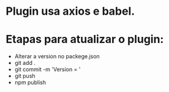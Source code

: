 # Plugin usa axios e babel.

# Etapas para atualizar o plugin:

- Alterar a version no packege.json
- git add .
- git commit -m 'Version = '
- git push
- npm publish
